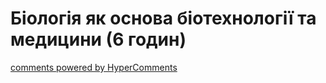 <div id="hypercomments_widget" class="js-hypercomments-widget invisible"></div>

# Біологія як основа біотехнології та медицини (6 годин)



<div class="js-hypercomments-container">
<a href="http://hypercomments.com" class="hc-link" title="comments widget">comments powered by HyperComments</a>
</div>